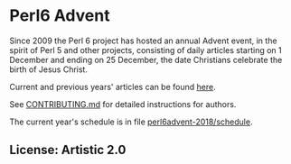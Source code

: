 # Perl6 Advent

Since 2009 the Perl 6 project has hosted an annual Advent event, in
the spirit of Perl 5 and other projects, consisting of daily articles
starting on 1 December and ending on 25 December, the date Christians
celebrate the birth of Jesus Christ.

Current and previous years' articles can be found [here](https://perl6advent.wordpress.com/).

See [CONTRIBUTING.md](CONTRIBUTING.md) for detailed instructions for authors.

The current year's schedule is in file [perl6advent-2018/schedule](perl6advent-2018/schedule).

## License: Artistic 2.0
